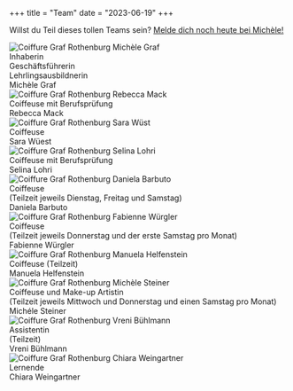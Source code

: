 +++
title = "Team"
date = "2023-06-19"
+++

Willst du Teil dieses tollen Teams sein? [Melde dich noch heute bei Michèle!](../recruitment)

<div class="team">

<div class="container">
  <img src="../team/1.jpg" alt="Coiffure Graf Rothenburg Michèle Graf" class="image">
  <div class="middle">
    <div class="text">Inhaberin<br>Geschäftsführerin<br>Lehrlingsausbildnerin</div>
  </div>
  Michèle Graf
</div>

<div class="container">
  <img src="../team/6.jpg" alt="Coiffure Graf Rothenburg Rebecca Mack" class="image">
  <div class="middle">
    <div class="text">Coiffeuse mit Berufsprüfung</div>
  </div>
  Rebecca Mack
</div>

<div class="container">
      <img src="../team/14.jpg" alt="Coiffure Graf Rothenburg Sara Wüst" class="image">
      <div class="middle">
        <div class="text">Coiffeuse</div>
      </div>
      Sara Wüest
      </div>

<div class="container">
      <img src="../team/18.jpg" alt="Coiffure Graf Rothenburg Selina Lohri" class="image">
      <div class="middle">
        <div class="text">Coiffeuse mit Berufsprüfung</div>
      </div>
      Selina Lohri
    </div>    

<div class="container">
      <img src="../team/19.jpg" alt="Coiffure Graf Rothenburg Daniela Barbuto" class="image">
      <div class="middle">
        <div class="text">Coiffeuse<br>(Teilzeit jeweils Dienstag, Freitag und Samstag)</div>
      </div>
      Daniela Barbuto
    </div>    

<div class="container">
  <img src="../team/17.jpg" alt="Coiffure Graf Rothenburg Fabienne Würgler" class="image">
  <div class="middle">
    <div class="text">Coiffeuse<br>(Teilzeit jeweils Donnerstag und der erste Samstag pro Monat)</div>
  </div>
  Fabienne Würgler
</div>

<div class="container">
  <img src="../team/8.jpg" alt="Coiffure Graf Rothenburg Manuela Helfenstein" class="image">
  <div class="middle">
    <div class="text">Coiffeuse (Teilzeit)</div>
  </div>
  Manuela Helfenstein
</div>
   

<div class="container">
  <img src="../team/4.jpg" alt="Coiffure Graf Rothenburg Michèle Steiner" class="image">
  <div class="middle">
    <div class="text">Coiffeuse und Make-up Artistin<br>(Teilzeit jeweils Mittwoch und Donnerstag und einen Samstag pro Monat)</div>
  </div>
  Michéle Steiner  
</div>

<div class="container">
  <img src="../team/12.jpg" alt="Coiffure Graf Rothenburg Vreni Bühlmann" class="image">
  <div class="middle">
    <div class="text">Assistentin<br>(Teilzeit)</div>
  </div>
  Vreni Bühlmann
</div>

<div class="container">
        <img src="../team/16.jpg" alt="Coiffure Graf Rothenburg Chiara Weingartner" class="image">
        <div class="middle">
          <div class="text">Lernende</div>
        </div>
        Chiara Weingartner
        </div>

</div>

<p><br><br><p>

